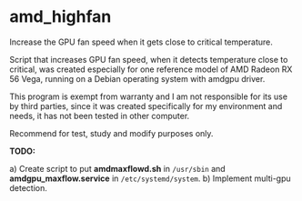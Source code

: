 # amd_highfan
Increase the GPU fan speed when it gets close to critical temperature.

Script that increases GPU fan speed, when it detects temperature close to critical, was created especially for one reference model of AMD Radeon RX 56 Vega, running on a Debian operating system with amdgpu driver.

This program is exempt from warranty and I am not responsible for its use by third parties, since it was created specifically for my environment and needs, it has not been tested in other computer.

Recommend for test, study and modify purposes only.


**TODO:**

a) Create script to put **amdmaxflowd.sh** in `/usr/sbin` and **amdgpu_maxflow.service** in `/etc/systemd/system`.
b) Implement multi-gpu detection.
